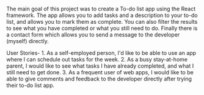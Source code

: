 The main goal of this project was to create a To-do list app using the React framework. The app allows you to add tasks and a description to your to-do list, and allows you to mark them as complete. 
You can also filter the results to see what you have completed or what you still need to do. 
Finally there is a contact form which allows you to send a message to the developer (myself) directly.



User Stories-
    1. As a self-employed person, I'd like to be able to use an app where I can schedule out tasks for the week.
    2. As a busy stay-at-home parent, I would like to see what tasks I have already completed, and what I still need to get done.
    3. As a frequent user of web apps, I would like to be able to give comments and feedback to the developer directly after trying their to-do list app.

